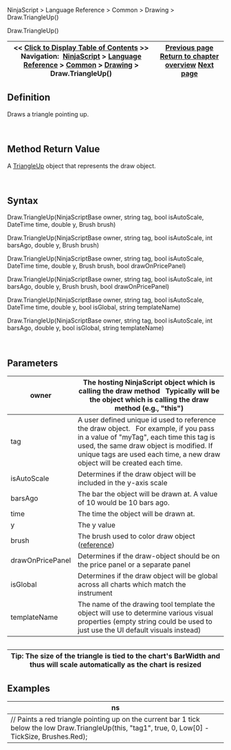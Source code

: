 ﻿


NinjaScript \> Language Reference \> Common \> Drawing \> Draw.TriangleUp()






















Draw.TriangleUp()







| \<\< [Click to Display Table of Contents](draw_triangleup.md) \>\> **Navigation:**     [NinjaScript](ninjascript-1.md) \> [Language Reference](language_reference_wip-1.md) \> [Common](common-1.md) \> [Drawing](drawing-1.md) \> Draw.TriangleUp() | [Previous page](triangledown-1.md) [Return to chapter overview](drawing-1.md) [Next page](triangleup-1.md) |
| --- | --- |











## Definition


Draws a triangle pointing up.


 


## Method Return Value


A [TriangleUp](triangleup-1.md) object that represents the draw object.


 


## Syntax


Draw.TriangleUp(NinjaScriptBase owner, string tag, bool isAutoScale, DateTime time, double y, Brush brush)  

Draw.TriangleUp(NinjaScriptBase owner, string tag, bool isAutoScale, int barsAgo, double y, Brush brush)  

Draw.TriangleUp(NinjaScriptBase owner, string tag, bool isAutoScale, DateTime time, double y, Brush brush, bool drawOnPricePanel)  

Draw.TriangleUp(NinjaScriptBase owner, string tag, bool isAutoScale, int barsAgo, double y, Brush brush, bool drawOnPricePanel)  

Draw.TriangleUp(NinjaScriptBase owner, string tag, bool isAutoScale, DateTime time, double y, bool isGlobal, string templateName)  

Draw.TriangleUp(NinjaScriptBase owner, string tag, bool isAutoScale, int barsAgo, double y, bool isGlobal, string templateName)


 


## Parameters




| owner | The hosting NinjaScript object which is calling the draw method   Typically will be the object which is calling the draw method (e.g., "this") |
| --- | --- |
| tag | A user defined unique id used to reference the draw object.    For example, if you pass in a value of "myTag", each time this tag is used, the same draw object is modified. If unique tags are used each time, a new draw object will be created each time. |
| isAutoScale | Determines if the draw object will be included in the y\-axis scale |
| barsAgo | The bar the object will be drawn at. A value of 10 would be 10 bars ago. |
| time | The time the object will be drawn at. |
| y | The y value |
| brush | The brush used to color draw object ([reference](https://msdn.microsoft.com/en-us/library/system.windows.media.brushes%28v=vs.110%29.aspx)) |
| drawOnPricePanel | Determines if the draw\-object should be on the price panel or a separate panel |
| isGlobal | Determines if the draw object will be global across all charts which match the instrument |
| templateName | The name of the drawing tool template the object will use to determine various visual properties (empty string could be used to just use the UI default visuals instead) |



## 




| Tip: The size of the triangle is tied to the chart's BarWidth and thus will scale automatically as the chart is resized |
| --- |



## 


## Examples




| ns |
| --- |
| // Paints a red triangle pointing up on the current bar 1 tick below the low Draw.TriangleUp(this, "tag1", true, 0, Low\[0] \- TickSize, Brushes.Red); |









